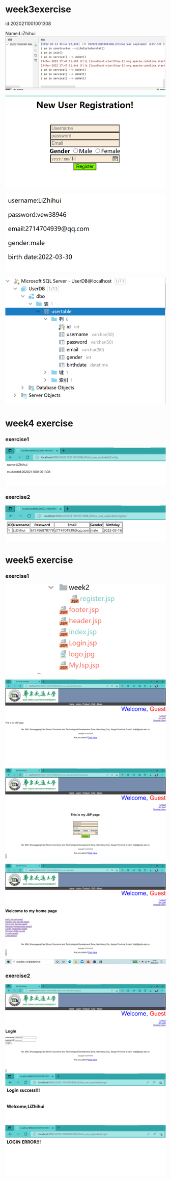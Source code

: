 
# week3exercise
id:2020211001001308

Name:LiZhihui
![img.png](images/img1.png)

![img.png](images/img2.png)

![img.png](images/img3.png)

![img.png](images/img4.png)

# week4 exercise
### exercise1
![img.png](images/img5.png)
### exercise2
![img.png](images/img6.png)

# week5 exercise
### exercise1
![img.png](images/img8.png)

![img.png](images/img9.png)

![img.png](images/img10.png)

![img.png](images/img7.png)

### exercise2
![img.png](images/img11.png)
![img.png](images/img12.png)
![img.png](images/img13.png)